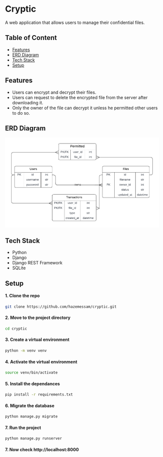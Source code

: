 # Cryptic
A web application that allows users to manage their confidential files.

## Table of Content
- [Features](#features)
- [ERD Diagram](#erd-diagram)
- [Tech Stack](#tech-stack)
- [Setup](#setup)

## Features
- Users can encrypt and decrypt their files.
- Users can request to delete the encrypted file from the server after downloading it.
- Only the owner of the file can decrypt it unless he permitted other users to do so.

## ERD Diagram
![ERD Diagram](erd.png)

## Tech Stack
- Python
- Django
- Django REST Framework
- SQLite

## Setup
#### 1. Clone the repo
```bash
git clone https://github.com/hazemessam/cryptic.git
```

#### 2. Move to the project directory
```bash
cd cryptic
```

#### 3. Create a virtual environment
```bash
python -m venv venv
```

#### 4. Activate the virtual environment
```bash
source venv/bin/activate
```

#### 5. Install the dependances
```bash
pip install -r requirements.txt
```

#### 6. Migrate the database
```bash
python manage.py migrate
```

#### 7. Run the project
```bash
python manage.py runserver
```

#### 7. Now check http://localhost:8000
